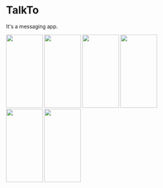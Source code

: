 # TalkTo
It's a messaging app.

<img src="https://user-images.githubusercontent.com/50717631/153749226-bf20f2e6-d309-4279-8a4e-e001caeb1a5f.png" width="100" height="200">
<img src="https://user-images.githubusercontent.com/50717631/153749229-8eab3e65-f1c9-4c51-af4b-b7bea201b5a1.png" width="100" height="200">
<img src="https://user-images.githubusercontent.com/50717631/153749266-14972782-9276-437c-90f1-8dc1811c776a.png" width="100" height="200">
<img src="https://user-images.githubusercontent.com/50717631/153749267-98480c2a-0c2b-4920-8d6a-52738525c515.png" width="100" height="200">
<img src="https://user-images.githubusercontent.com/50717631/153749274-a6c1893b-ac9a-4b84-8183-76f614b7e7ad.png" width="100" height="200">
<img src="https://user-images.githubusercontent.com/50717631/153749311-ac7004bb-5dcc-401c-b8ea-cae5969330dd.png" width="100" height="200">
